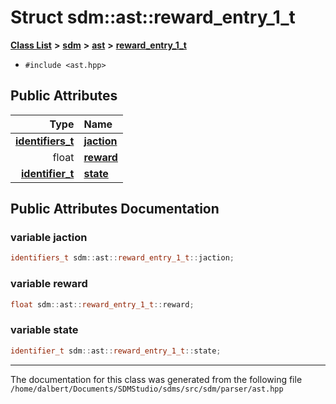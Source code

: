 
<NavBar active_item_id="2"/>

# Struct sdm::ast::reward\_entry\_1\_t


[**Class List**](annotated.md) **>** [**sdm**](namespacesdm.md) **>** [**ast**](namespacesdm_1_1ast.md) **>** [**reward\_entry\_1\_t**](structsdm_1_1ast_1_1reward__entry__1__t.md)





* `#include <ast.hpp>`













## Public Attributes

| Type | Name |
| ---: | :--- |
|  [**identifiers\_t**](namespacesdm_1_1ast.md#typedef-identifiers-t) | [**jaction**](structsdm_1_1ast_1_1reward__entry__1__t.md#variable-jaction)  <br> |
|  float | [**reward**](structsdm_1_1ast_1_1reward__entry__1__t.md#variable-reward)  <br> |
|  [**identifier\_t**](structsdm_1_1ast_1_1identifier__t.md) | [**state**](structsdm_1_1ast_1_1reward__entry__1__t.md#variable-state)  <br> |










## Public Attributes Documentation


### variable jaction 


```cpp
identifiers_t sdm::ast::reward_entry_1_t::jaction;
```



### variable reward 


```cpp
float sdm::ast::reward_entry_1_t::reward;
```



### variable state 


```cpp
identifier_t sdm::ast::reward_entry_1_t::state;
```



------------------------------
The documentation for this class was generated from the following file `/home/dalbert/Documents/SDMStudio/sdms/src/sdm/parser/ast.hpp`